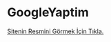 # GoogleYaptim

<a href="https://i.hizliresim.com/UtznEi.png" target="_blank" >Sitenin Resmini Görmek İçin Tıkla.</a>